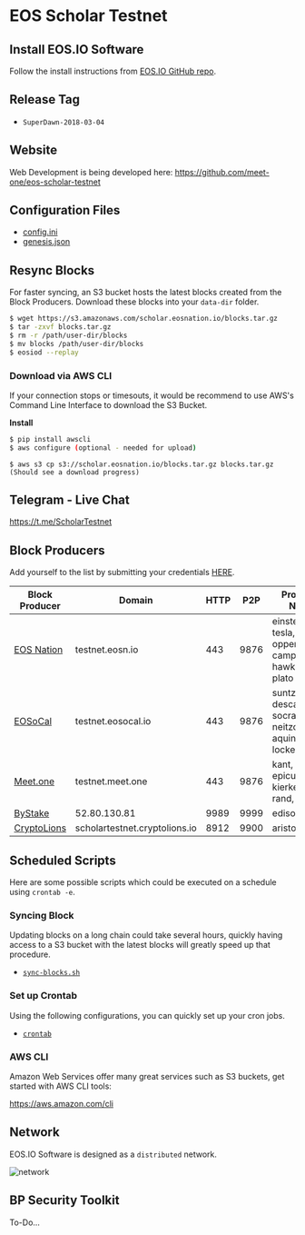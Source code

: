 # EOS Scholar Testnet

## Install EOS.IO Software

Follow the install instructions from [EOS.IO GitHub repo](https://github.com/EOSIO/eos).

## Release Tag

- `SuperDawn-2018-03-04`

## Website

Web Development is being developed here: https://github.com/meet-one/eos-scholar-testnet

## Configuration Files

- [config.ini](eos/data-dir/config.ini)
- [genesis.json](eos/genesis.json)

## Resync Blocks

For faster syncing, an S3 bucket hosts the latest blocks created from the Block Producers. Download these blocks into your `data-dir` folder.

```bash
$ wget https://s3.amazonaws.com/scholar.eosnation.io/blocks.tar.gz
$ tar -zxvf blocks.tar.gz
$ rm -r /path/user-dir/blocks
$ mv blocks /path/user-dir/blocks
$ eosiod --replay
```

### Download via AWS CLI

If your connection stops or timesouts, it would be recommend to use AWS's Command Line Interface to download the S3 Bucket.

**Install**

```bash
$ pip install awscli
$ aws configure (optional - needed for upload)
```

```
$ aws s3 cp s3://scholar.eosnation.io/blocks.tar.gz blocks.tar.gz
(Should see a download progress)
```

## Telegram - Live Chat

https://t.me/ScholarTestnet

## Block Producers

Add yourself to the list by submitting your credentials [HERE](https://docs.google.com/forms/d/1wUrzzyyzqQAPIGaikxrJEKq9iDnICO9bw4mkaXalu0Y).

| Block Producer                       | Domain             | HTTP | P2P  | Producer Name  |
|--------------------------------------|--------------------|------|------|----------------|
| [EOS Nation](https://eosnation.io)   | testnet.eosn.io    | 443  | 9876 | einstein, tesla, oppenheimer, campbell, hawking, plato
| [EOSoCal](https://eosocal.io)        | testnet.eosocal.io | 443  | 9876 | suntzu, descartes, socrates, neitzche, aquinas, locke, marx
| [Meet.one](https://meet.one/en)      | testnet.meet.one   | 443  | 9876 | kant, sartre, epicurus, kierkegaard, rand, hypatia
| [ByStake](http://bystake.com/)       | 52.80.130.81	      | 9989 | 9999 | edison
| [CryptoLions](http://cryptolions.io) | scholartestnet.cryptolions.io | 8912 | 9900 | aristotle

## Scheduled Scripts

Here are some possible scripts which could be executed on a schedule using `crontab -e`.

### Syncing Block

Updating blocks on a long chain could take several hours,
quickly having access to a S3 bucket with the latest blocks will greatly speed up that procedure.

- [`sync-blocks.sh`](cron/sync-blocks.sh)

### Set up Crontab

Using the following configurations, you can quickly set up your cron jobs.

- [`crontab`](cron/crontab)

### AWS CLI

Amazon Web Services offer many great services such as S3 buckets, get started with AWS CLI tools:

https://aws.amazon.com/cli


## Network

EOS.IO Software is designed as a `distributed` network.

![network](https://cdn.buttercms.com/oihuotblToORkNDsbJqd)

## BP Security Toolkit

To-Do...
